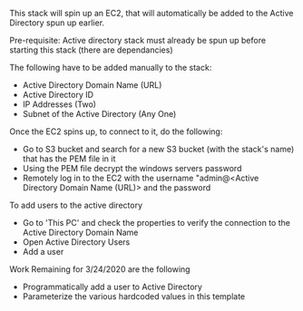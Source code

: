 This stack will spin up an EC2, that will automatically be added to the Active Directory spun up earlier.

Pre-requisite: Active directory stack must already be spun up before starting this stack (there are dependancies)

The following have to be added manually to the stack:
- Active Directory Domain Name (URL)
- Active Directory ID
- IP Addresses (Two)
- Subnet of the Active Directory (Any One)

Once the EC2 spins up, to connect to it, do the following:
- Go to S3 bucket and search for a new S3 bucket (with the stack's name) that has the PEM file in it
- Using the PEM file decrypt the windows servers password
- Remotely log in to the EC2 with the username "admin@<Active Directory Domain Name (URL)> and the password

To add users to the active directory
- Go to 'This PC' and check the properties to verify the connection to the Active Directory Domain Name
- Open Active Directory Users 
- Add a user

Work Remaining for 3/24/2020 are the following
- Programmatically add a user to Active Directory
- Parameterize the various hardcoded values in this template
